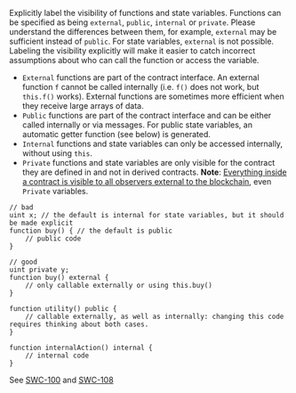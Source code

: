 Explicitly label the visibility of functions and state variables. Functions can be specified as
being `external`, `public`, `internal` or `private`. Please understand the differences between
them, for example, `external` may be sufficient instead of `public`. For state variables,
`external` is not possible. Labeling the visibility explicitly will make it easier to catch
incorrect assumptions about who can call the function or access the variable.

- `External` functions are part of the contract interface. An external function `f` cannot be
  called internally (i.e. `f()` does not work, but `this.f()` works). External functions are
  sometimes more efficient when they receive large arrays of data.
- `Public` functions are part of the contract interface and can be either called internally or via
  messages. For public state variables, an automatic getter function (see below) is generated.
- `Internal` functions and state variables can only be accessed internally, without using `this`.
- `Private` functions and state variables are only visible for the contract they
  are defined in and not in derived contracts. **Note**: [Everything inside a
  contract is visible to all observers external to the
  blockchain](https://solidity.readthedocs.io/en/develop/contracts.html?#visibility-and-getters),
  even `Private` variables.

```sol
// bad
uint x; // the default is internal for state variables, but it should be made explicit
function buy() { // the default is public
    // public code
}

// good
uint private y;
function buy() external {
    // only callable externally or using this.buy()
}

function utility() public {
    // callable externally, as well as internally: changing this code requires thinking about both cases.
}

function internalAction() internal {
    // internal code
}
```

See [SWC-100](https://swcregistry.io/docs/SWC-100) and
[SWC-108](https://swcregistry.io/docs/SWC-108)
